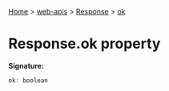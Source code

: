 [Home](./index) &gt; [web-apis](./web-apis.md) &gt; [Response](./web-apis.response.md) &gt; [ok](./web-apis.response.ok.md)

# Response.ok property


**Signature:**
```javascript
ok: boolean
```
